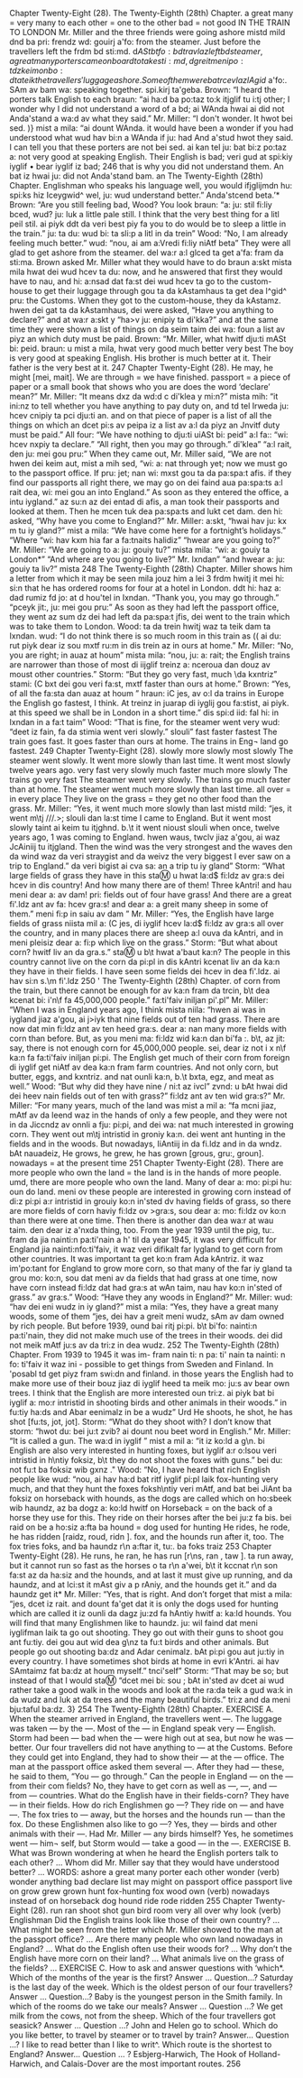 Chapter Twenty-Eight (28). 
The Twenty-Eighth (28th) Chapter. 
a great many = 
very many 
to each other = 
one to the other 
bad = not good 
IN THE TRAIN TO LONDON 
Mr. Miller and the three friends were going ashore 
mistd mild dnd ba pri: frendz wd: gouirj a'fo: 
from the steamer. Just before the travellers left the 
frdm bd sti:md. d$ASt btfo: bd travlaz left bd 
steamer, a great many porters came on board to take 
sti:md, d greit meni po:tdz keim on bo:d ta teik 
the travellers' luggage ashore. Some of them were 
ba trcevlaz lAgid$ a'fo:. SAm av bam wa: 
speaking together. 
spi.kirj ta'geba. 
Brown: “I heard the porters talk English to each 
braun: “ai ha:d ba po:taz to:k itjglif tu i:tj 
other; I wonder why I did not understand a word of 
a bd; ai WAnda hwai ai did not Anda'stand a wa:d av 
what they said.” Mr. Miller: “I don't wonder. It 
hwot bei sed. )} mist a mila: “ai dount WAnda. it 
would have been a wonder if you had understood what 
wud hav bi:n a WAnda if ju: had And a'stud hwot 
they said. I can tell you that these porters are not 
bei sed. ai kan tel ju: bat bi:z po:taz a: not 
very good at speaking English. Their English is bad; 
veri gud at spi:kiy iyglif • bear iyglif iz bad; 
246 
that is why you did not understand them. An 
bat iz hwai ju: did not Anda'stand bam. an 
The Twenty-Eighth (28th) Chapter. 
Englishman who speaks his language well, you would 
ifjglijmdn hu: spi:ks hiz Iceygwid^ wel, ju: wud 
understand better.” 
Anda'stcend beta.’* 
Brown: “Are you still feeling bad, Wood? You look 
braun: “a: ju: stil fi:liy bced, wud? ju: luk 
a little pale still. I think that the very best thing for 
a litl peil stil. ai piyk ddt da veri best piy fa 
you to do would be to sleep a little in the train.” 
ju: ta du: wud bi: ta sli:p a litl in da trein” 
Wood: “No, I am already feeling much better.” 
wud: “nou, ai am a:Vredi fi:liy niAtf beta” 
They were all glad to get ashore from the steamer. 
del wa:r a:l glced ta get a'fa: fram da sti:ma. 
Brown asked Mr. Miller what they would have to do 
braun a:skt mista mila hwat dei wud hcev ta du: 
now, and he answered that first they would have to 
nau, and hi: a:nsad dat fa:st dei wud hcev ta 
go to the custom-house to get their luggage through 
gou ta da kAstamhaus ta get dea l^gid^ pru: 
the Customs. When they got to the custom-house, they 
da kAstamz. hwen dei gat ta da kAstamhaus, dei 
were asked, “Have you anything to declare?” and at 
wa:r a:skt y “ha>v ju: enipiy ta di'kka?” and at 
the same time they were shown a list of things on 
da seim taim dei wa: foun a list av piyz an 
which duty must be paid. Brown: “Mr. Miller, what 
hwitf dju:ti mASt bi: peid. braun: u mist a mila, hwat 
very good 
much better 
very best 
The boy is very 
good at speaking 
English. 
His brother is 
much better at it. 
Their father is the 
very best at it. 
247 
Chapter Twenty-Eight (28). 
He may, he might 
[mei, mait]. 
We are through = 
we have finished. 
passport = a piece 
of paper or a small 
book that shows 
who you are 
does the word ‘declare’ mean?” Mr. Miller: “It means 
dxz da wd:d c di'klea y mi:n?” mista mih: “it ini:nz 
to tell whether you have anything to pay duty on, and 
td tel Irweda ju: hcev cnipiy ta pci dju:ti an. and 
on that piece of paper is a list of all the things on which 
an dcet pi:s av peipa iz a list av a:l da piyz an Jnvitf 
duty must be paid.” All four: “We have nothing to 
dju:ti uiASt bi: peid” a:l fa:: “wi: hcev nxpiy ta 
declare.” “All right, then you may go through.” 
di'klea” “a:l rait, den ju: mei gou pru:” 
When they came out, Mr. Miller said, “We are not 
hwen dei keim aut, mist a mih sed, “wi: a: nat 
through yet; now we must go to the passport office. If 
pru: jet; nan wi: mxst gou ta da pa:spa:t afis. if 
they find our passports all right there, we may go on 
dei faind aua pa:spa:ts a:l rait dea, wi: mei gou an 
into England.” As soon as they entered the office, a 
intu iygland.” az su:n az dei entad di afis, a 
man took their passports and looked at them. Then he 
mcen tuk dea pa:spa:ts and lukt cet dam. den hi: 
asked, “Why have you come to England?” Mr. Miller: 
a:skt, “hwai hav ju: kx m tu iy gland?” mist a mila: 
“We have come here for a fortnight’s holidays.” “Where 
“wi: hav kxm hia far a fa:tnaits halidiz” “hwear 
are you going to?” Mr. Miller: “We are going to 
a: ju: gouiy tu?” mista mila: “wi: a: gouiy ta 
London*” “And where are you going to live?” Mr. 
Ixndan” “and hwear a: ju: gouiy ta liv?” mista 
248 
The Twenty-Eighth (28th) Chapter. 
Miller shows him a letter from which it may be seen 
mila jouz him a lei 3 frdm hwitj it mei hi: si:n 
that he has ordered rooms for four at a hotel in London. 
ddt hi: haz a: dad rumiz fd jo: at d hou'tel in Ixndan. 
“Thank you, you may go through.” 
“pceyk jit:, ju: mei gou pru:” 
As soon as they had left the passport office, they went 
az sum dz dei had left da pa:spa:t jfis, dei went 
to the train which was to take them to London. Wood: 
ta da trein hwitj waz ta teik dam ta Ixndan. wud: 
“I do not think there is so much room in this train as 
(( ai du: rut piyk dear iz sou mxtf ru:m in dis trein az 
in ours at home.” Mr. Miller: “No, you are right; 
in auaz at houm” mista mila: “nou, ju: a: rait; 
the English trains are narrower than those of most 
di iijglif treinz a: nceroua dan douz av moust 
other countries.” Storm: “But they go very fast, much 
\da kxntriz” stami: (C bxt dei gou veri fa:st, mxtf 
faster than ours at home.” Brown: “Yes, of all the 
fa:sta dan auaz at houm ” hraun: iC jes, av o:l da 
trains in Europe the English go fastest, I think. At 
treinz in juarap di iyglij gou fa:stist, ai piyk. at 
this speed we shall be in London in a short time.” 
dis spi:d iid: fal hi: in Ixndan in a fa:t taim” 
Wood: “That is fine, for the steamer went very 
wud: “deet iz fain, fa da stimia went veri 
slowly.” 
slouli” 
fast 
faster 
fastest 
The train goes 
fast. 
It goes faster than 
ours at home. 
The trains in Eng¬ 
land go fastest. 
249 
Chapter Twenty-Eight (28). 
slowly 
more slowly 
most slowly 
The steamer went 
slowly. 
It went more 
slowly than last 
time. 
It went most 
slowly twelve 
years ago. 
very fast 
very slowly 
much faster 
much more slowly 
The trains go 
very fast 
The steamer went 
very slowly. 
The trains go 
much faster than 
at home. 
The steamer went 
much more slowly 
than last time. 
all over = in 
every place 
They live on the 
grass = they get 
no other food than 
the grass. 
Mr. Miller: “Yes, it went much more slowly than last 
mistd mild: “jes, it went m\tj ///.>; slouli dan la:st 
time I came to England. But it went most slowly 
taint ai keim tu itjghnd. b.\t it went nioust slouli 
when once, twelve years ago, 1 was coming to England. 
hwen waus, twclv jiaz a'gou, ai waz JcAiniij tu itjgland. 
Then the wind was the very strongest and the waves 
den da wind waz da veri straygist and da weivz 
the very biggest I ever saw on a trip to England.” 
da veri bigist ai cva sa: an a trip tu iy gland” 
Storm: “What large fields of grass they have in this 
sta:m: u hwat la:d$ fi:ldz av gra:s dei hcev in dis 
country! And how many there are of them! Three 
kAntri! and hau meni dear a: av dam! pri: 
fields out of four have grass! And there are a great 
fi'.ldz ant av fa: hcev gra:s! and dear a: a greit 
many sheep in some of them.” 
meni fi:p in saiu av dam ” 
Mr. Miller: “Yes, the English have large fields of grass 
niista mil a: (C jes, di iyglif hcev la:d$ fi:ldz av gra:s 
all over the country, and in many places there are sheep 
a:l ouva da kAntri, and in meni pleisiz dear a: fi:p 
which live on the grass.” Storm: “But what about corn? 
hwitf liv an da gra.s.” sta:m: u b\t hwat a'baut ka:n? 
The people in this country cannot live on the corn 
da pi:pl in dis kAntri kcenat liv an da ka:n 
they have in their fields. I have seen some fields 
dei hcev in dea fi'.ldz. ai hav si:n s.\m fi'.ldz 
250 
' The Twenty-Eighth (28th) Chapter. 
of corn from the train, but there cannot be enough for 
av ka:n fram da trcin, b\t dea kcenat bi: i'n\f fa 
45,000,000 people.” 
fa:ti'faiv iniljan pi'.pl” 
Mr. Miller: “When I was in England years ago, I think 
mista niila: “hwen ai was in iygland jiaz a'gou, ai j>iyk 
that nine fields out of ten had grass. There are now 
dat min fi:ldz ant av ten heed gra:s. dear a: nan 
many more fields with corn than before. But, as you 
meni ma: fi:ldz wid ka:n dan bi'fa :. b\t, az jit: 
say, there is not enough corn for 45,000,000 people. 
sei, dear iz not i x n\f ka:n fa fa:ti'faiv iniljan pi:pi. 
The English get much of their corn from foreign 
di iyglif get niAtf av dea ka:n fram farm 
countries. And not only corn, but butter, eggs, and 
kxntriz. and nat ounli ka:n, b.\t bxta, egz, and 
meat as well.” Wood: “But why did they have nine 
/ ni:t az ivcl” zvnd: u bAt hwai did dei heev nain 
fields out of ten with grass?” 
fi:ldz ant av ten wid gra:s?” 
Mr. Miller: “For many years, much of the land was 
mist a mil a: “fa mcni jiaz, mAtf av da leend waz 
in the hands of only a few people, and they were not 
in da Jiccndz av onnli a fju: pi:pi, and dei wa: nat 
much interested in growing corn. They went out 
m\tj intristid in groniy ka:n. dei went ant 
hunting in the fields and in the woods. But nowadays, 
IiAntiij in da fi.ldz and in da wndz. bAt nauadeiz, 
He grows, he grew, 
he has grown 
[grous, gru:, groun]. 
nowadays = at the 
present time 
251 
Chapter Twenty-Eight (28). 
There are more 
people who own 
the land = the 
land is in the 
hands of more 
people. 
umd, 
there are more people who own the land. Many of 
dear a: mo: pi:pi hu: oun do land. meni ov 
these people are interested in growing corn instead of 
di:z pi:pi a:r intristid in grouiy ko:n in'sted dv 
having fields of grass, so there are more fields of corn 
haviy fi:ldz ov >gra:s, sou dear a: mo: fi:ldz ov ko:n 
than there were at one time. Then there is another 
dan dea wa:r at wau taim. den dear iz a'nxda 
thing, too. From the year 1939 until the 
pig, tu:. fram da jia nainti:n pa:ti'nain a h' til da 
year 1945, it was very difficult for England 
jia nainti:nfo:ti'faiv, it waz veri difikalt far lygland 
to get corn from other countries. It was important 
ta get ko:n fram Ada kAntriz. it waz im'po:tant 
for England to grow more corn, so that many of the 
far iy gland ta grou mo: ko:n, sou dat meni av da 
fields that had grass at one time, now have corn instead 
fi:ldz dat had gra:s at wAn taim, nau hav ko:n in'sted 
of grass.” 
av gra:s.” 
Wood: “Have they any woods in England?” Mr. Miller: 
wud: “hav dei eni wudz in iy gland?” mist a mila: 
“Yes, they have a great many woods, some of them 
“jes, dei hav a greit meni wudz, sAm av dam 
owned by rich people. But before 1939, 
ound bai ritj pi:pi. b\t bi'fo: nainti:n pa:ti'nain, 
they did not make much use of the trees in their woods. 
dei did not meik mAtf ju:s av da tri:z in dea wudz. 
252 
The Twenty-Eighth (28th) Chapter. 
From 1939 to 1945 it was im- 
fram nain ti: n pa: ti' nain ta nainti: n fo: ti'faiv it waz ini - 
possible to get things from Sweden and Finland. In 
'posabl td get piyz fram swi:dn and finland. in 
those years the English had to make more use of their 
bouz jiaz di iyglif heed ta meik mo: ju:s av bear 
own trees. I think that the English are more interested 
oun tri:z. ai piyk bat bi iyglif a: mo:r intristid 
in shooting birds and other animals in their woods.” 
in fu:tiy ha:ds and Abar eenimalz in be a wudz” 
Urd 
He shoots, he 
shot, he has shot 
[fu:ts, jot, 
jot]. 
Storm: “What do they shoot with? I don’t know that 
storm: “hwot du: bei ju:t zvib? ai dount nou beet 
word in English.” Mr. Miller: “It is called a gun. The 
wa:d in iyglif ” mist a mil a: “it iz ko:ld a g\n. bi 
English are also very interested in hunting foxes, but 
iyglif a:r o:lsou veri intristid in h\ntiy foksiz, b\t 
they do not shoot the foxes with guns.” 
bei du: not fu:t ba foksiz wib gxnz ." 
Wood: “No, I have heard that rich English people like 
wud: “nou, ai hav ha:d bat ritf iyglif pi:pl laik 
fox-hunting very much, and that they hunt the foxes 
foksh\ntiy veri mAtf, and bat bei JiAnt ba foksiz 
on horseback with hounds, as the dogs are called which 
on ho:sbeek wib haundz, az ba dogz a: ko:ld hwitf 
on Horseback = 
on the back of a 
horse 
they use for this. They ride on their horses after the 
bei ju:z fa bis. bei raid on be a ho:siz a:fta ba 
hound = dog used 
for hunting 
He rides, he rode, 
he has ridden 
[raidz, roud, ridn ]. 
fox, and the hounds run after it, too. The fox tries 
foks, and ba haundz r\n a:ftar it, tu:. ba foks traiz 
253 
Chapter Twenty-Eight (28). 
He runs, he ran, 
he has run 
[r\ns, ran , taw ]. 
ta run away, but it cannot run so fast as the horses 
o 
ta r\n a'wei, b\t it kccnat r\n son fa:st az da ha:siz 
and the hounds, and at last it must give up running, 
and da haundz, and at lci:st it mAst giv a p rAniy, 
and the hounds get it.” 
and da haundz get it* 
Mr. Miller: “Yes, that is right. And don’t forget that 
mist a mila: “jes, dcet iz rait. and dount fa'get dat 
it is only the dogs used for hunting which are called 
it iz ounli da dagz ju:zd fa hAntiy hwitf a: ka:ld 
hounds. You will find that many Englishmen like to 
haundz. ju: wil faind dat meni iyglifman laik ta 
go out shooting. They go out with their guns to shoot 
gou ant fu:tiy. dei gou aut wid dea g\nz ta fu:t 
birds and other animals. But people go out shooting 
ba:dz and Adar cenimalz. bAt pi:pi gou aut ju:tiy 
in every country. I have sometimes shot birds at home 
in evri k'Antri. ai hav SAmtaimz fat ba:dz at houm 
myself.” 
tnci'self” 
Storm: “That may be so; but instead of that I would 
sta:m: “dcet mei bi: sou ; bAt in'sted av dcet ai wud 
rather take a good walk in the woods and look at the 
ra:da teik a gud wa:k in da wudz and luk at da 
trees and the many beautiful birds.” 
tri:z and da meni bju:taful ba:dz. 3} 
254 
The Twenty-Eighth (28th) Chapter. 
EXERCISE A. 
When the steamer arrived in England, the travellers 
went —. The luggage was taken — by the —. Most 
of the — in England speak very — English. Storm had 
been — bad when the — were high out at sea, but 
now he was — better. Our four travellers did not 
have anything to — at the Customs. Before they could 
get into England, they had to show their — at the — 
office. The man at the passport office asked them 
several —. After they had — these, he said to them, 
“You — go through.” 
Can the people in England — on the — from their 
com fields? No, they have to get corn as well as —, 
—, and — from — countries. What do the English 
have in their fields-corn? They have — in their 
fields. How do rich Englishmen go —? They ride 
on — and have —. The fox tries to — away, but the 
horses and the hounds run — than the fox. Do these 
Englishmen also like to go —? Yes, they — birds 
and other animals with their —. Had Mr. Miller — 
any birds himself? Yes, he sometimes went — him¬ 
self, but Storm would — take a good — in the —. 
EXERCISE B. 
What was Brown wondering at when he heard the 
English porters talk to each other? ... Whom did Mr. 
Miller say that they would have understood better? ... 
WORDS: 
ashore 
a great many 
porter 
each other 
wonder (verb) 
wonder 
anything 
bad 
declare 
list 
may 
might 
on 
passport office 
passport 
live on 
grow 
grew 
grown 
hunt 
fox-hunting 
fox 
wood 
own (verb) 
nowadays 
instead of 
on horseback 
dog 
hound 
ride 
rode 
ridden 
255 
Chapter Twenty-Eight (28). 
run 
ran 
shoot 
shot 
gun 
bird 
room 
very 
all over 
why 
look (verb) 
Englishman 
Did the English trains look like those of their own 
country? ... What might be seen from the letter which 
Mr. Miller showed to the man at the passport office? 
... Are there many people who own land nowadays in 
England? ... What do the English often use their woods 
for? ... Why don’t the English have more corn on their 
land? ... What animals live on the grass of the fields? ... 
EXERCISE C. 
How to ask and answer questions with ‘which*. 
Which of the months of the year is the first? Answer ... 
Question...? Saturday is the last day of the week. 
Which is the oldest person of our four travellers? 
Answer ... Question...? Baby is the youngest person 
in the Smith family. In which of the rooms do we 
take our meals? Answer ... Question ...? We get milk 
from the cows, not from the sheep. Which of the four 
travellers got seasick? Answer ... Question ...? John 
and Helen go to school. Which do you like better, to 
travel by steamer or to travel by train? Answer... 
Question ...? I like to read better than I like to writ^. 
Which route is the shortest to England? Answer... 
Question ... ? Esbjerg-Harwich, The Hook of Holland- 
Harwich, and Calais-Dover are the most important 
routes. 
256 

